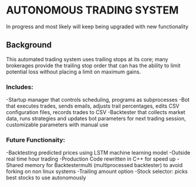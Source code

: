 # AUTONOMOUS TRADING SYSTEM
In progress and most likely will keep being upgraded with new functionality
## Background
This automated trading system uses trailing stops at its core; many brokerages provide the trailing stop order that can has the ability to limit potential loss without placing a limit on maximum gains.

### Includes:
-Startup manager that controls scheduling, programs as subprocesses
-Bot that executes trades, sends emails, adjusts trail percentages, edits CSV configuration files, records trades to CSV
-Backtester that collects market data, runs strategies and updates bot parameters for next trading session, customizable parameters with manual use

### Future Functionaity:
-Backtesting predicted prices using LSTM machine learning model
-Outside real time hour trading
-Production Code rewritten in C++ for speed up
-Shared memory for Backtestermulti (multiprocessed backtester) to avoid forking on non linux systems
-Trailing amount option
-Stock selector: picks best stocks to use autonomously

<!-- For example:

Lets say we own stock X at $10, we would like to manage our downside risk and so we place a trailing stop sell order at 3%. If the stock falls 3% from the highest point

Additionally, most brokerages let this execution work server side, so you do not have to constantly have a



-risks and best type of things to trade ( high volume) since mkt order
-How the system works - all pieces
-Setup, correct path, ibapi, ibcontroller, config files
![1_9mxrTAU5LQg2Qos4zG6c-Q](https://user-images.githubusercontent.com/99143120/167326914-ce75de56-851e-42a1-92bb-38984915e8cf.png)
 -->
